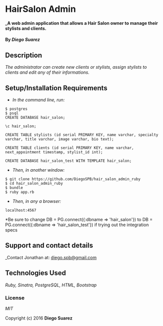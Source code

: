 
# HairSalon Admin

#### _A web admin application that allows a Hair Salon owner to manage their stylists and clients.

#### By _**Diego Suarez**_

## Description

_The administrator can create new clients or stylists, assign stylists to clients and edit any of their informations._

## Setup/Installation Requirements

* _In the command line, run:_
```
$ postgres
$ psql
CREATE DATABASE hair_salon;

\c hair_salon;

CREATE TABLE stylists (id serial PRIMARY KEY, name varchar, specialty varchar, title varchar, image varchar, bio text);

CREATE TABLE clients (id serial PRIMARY KEY, name varchar, next_appointment timestamp, stylist_id int);

CREATE DATABASE hair_salon_test WITH TEMPLATE hair_salon;
```
* _Then, in another window:_
```
$ git clone https://github.com/DiegoSPB/hair_salon_admin_ruby
$ cd hair_salon_admin_ruby
$ bundle
$ ruby app.rb
```
* _Then, in any a browser:_

```
localhost:4567
````


*Be sure to change DB = PG.connect({:dbname => 'hair_salon'}) to DB = PG.connect({:dbname => 'hair_salon_test'}) if trying out the integration specs

## Support and contact details

_Contact Jonathan at: diego.spb@gmail.com

## Technologies Used

_Ruby, Sinatra, PostgreSQL, HTML, Bootstrap_

### License

*MIT*

Copyright (c) 2016 **Diego Suarez**
